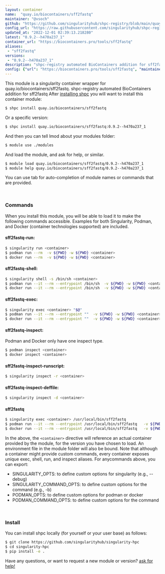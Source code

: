 ```yaml
---
layout: container
name:  "quay.io/biocontainers/sff2fastq"
maintainer: "@vsoch"
github: "https://github.com/singularityhub/shpc-registry/blob/main/quay.io/biocontainers/sff2fastq/container.yaml"
config_url: "https://raw.githubusercontent.com/singularityhub/shpc-registry/main/quay.io/biocontainers/sff2fastq/container.yaml"
updated_at: "2022-12-01 02:39:13.218280"
latest: "0.9.2--h470a237_1"
container_url: "https://biocontainers.pro/tools/sff2fastq"
aliases:
 - "sff2fastq"
versions:
 - "0.9.2--h470a237_1"
description: "shpc-registry automated BioContainers addition for sff2fastq"
config: {"url": "https://biocontainers.pro/tools/sff2fastq", "maintainer": "@vsoch", "description": "shpc-registry automated BioContainers addition for sff2fastq", "latest": {"0.9.2--h470a237_1": "sha256:d5b5ba733b9e615faf720b5562c5c9fe450c69ce5869e722c4cd7e0e693b8960"}, "tags": {"0.9.2--h470a237_1": "sha256:d5b5ba733b9e615faf720b5562c5c9fe450c69ce5869e722c4cd7e0e693b8960"}, "docker": "quay.io/biocontainers/sff2fastq", "aliases": {"sff2fastq": "/usr/local/bin/sff2fastq"}}
---
```


This module is a singularity container wrapper for quay.io/biocontainers/sff2fastq.
shpc-registry automated BioContainers addition for sff2fastq
After [installing shpc](#install) you will want to install this container module:


```bash
$ shpc install quay.io/biocontainers/sff2fastq
```

Or a specific version:

```bash
$ shpc install quay.io/biocontainers/sff2fastq:0.9.2--h470a237_1
```

And then you can tell lmod about your modules folder:

```bash
$ module use ./modules
```

And load the module, and ask for help, or similar.

```bash
$ module load quay.io/biocontainers/sff2fastq/0.9.2--h470a237_1
$ module help quay.io/biocontainers/sff2fastq/0.9.2--h470a237_1
```

You can use tab for auto-completion of module names or commands that are provided.

<br>

### Commands

When you install this module, you will be able to load it to make the following commands accessible.
Examples for both Singularity, Podman, and Docker (container technologies supported) are included.

#### sff2fastq-run:

```bash
$ singularity run <container>
$ podman run --rm  -v ${PWD} -w ${PWD} <container>
$ docker run --rm  -v ${PWD} -w ${PWD} <container>
```

#### sff2fastq-shell:

```bash
$ singularity shell -s /bin/sh <container>
$ podman run --it --rm --entrypoint /bin/sh  -v ${PWD} -w ${PWD} <container>
$ docker run --it --rm --entrypoint /bin/sh  -v ${PWD} -w ${PWD} <container>
```

#### sff2fastq-exec:

```bash
$ singularity exec <container> "$@"
$ podman run --it --rm --entrypoint ""  -v ${PWD} -w ${PWD} <container> "$@"
$ docker run --it --rm --entrypoint ""  -v ${PWD} -w ${PWD} <container> "$@"
```

#### sff2fastq-inspect:

Podman and Docker only have one inspect type.

```bash
$ podman inspect <container>
$ docker inspect <container>
```

#### sff2fastq-inspect-runscript:

```bash
$ singularity inspect -r <container>
```

#### sff2fastq-inspect-deffile:

```bash
$ singularity inspect -d <container>
```


#### sff2fastq

```bash
$ singularity exec <container> /usr/local/bin/sff2fastq
$ podman run --it --rm --entrypoint /usr/local/bin/sff2fastq   -v ${PWD} -w ${PWD} <container> -c " $@"
$ docker run --it --rm --entrypoint /usr/local/bin/sff2fastq   -v ${PWD} -w ${PWD} <container> -c " $@"
```



In the above, the `<container>` directive will reference an actual container provided
by the module, for the version you have chosen to load. An environment file in the
module folder will also be bound. Note that although a container
might provide custom commands, every container exposes unique exec, shell, run, and
inspect aliases. For anycommands above, you can export:

 - SINGULARITY_OPTS: to define custom options for singularity (e.g., --debug)
 - SINGULARITY_COMMAND_OPTS: to define custom options for the command (e.g., -b)
 - PODMAN_OPTS: to define custom options for podman or docker
 - PODMAN_COMMAND_OPTS: to define custom options for the command

<br>

### Install

You can install shpc locally (for yourself or your user base) as follows:

```bash
$ git clone https://github.com/singularityhub/singularity-hpc
$ cd singularity-hpc
$ pip install -e .
```

Have any questions, or want to request a new module or version? [ask for help!](https://github.com/singularityhub/singularity-hpc/issues)